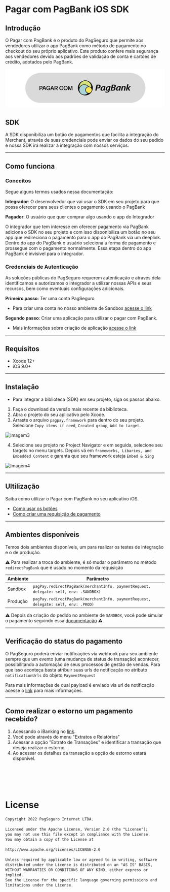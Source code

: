 # Pagar com PagBank iOS SDK

## Introdução
O Pagar com PagBank é o produto do PagSeguro que permite aos vendedores utilizar o app PagBank como método de pagamento no checkout do seu próprio aplicativo. Este produto confere mais segurança aos vendedores devido aos padrões de validação de conta e cartões de crédito, adotados pelo PagBank. 

![botoesPagPay](docs/images/example_light_button.png)

## SDK

A SDK disponibiliza um botão de pagamentos que facilita a integração do Merchant, através de suas credenciais pode enviar os dados do seu pedido e nossa SDK irá realizar a integração com nossos serviços. 

---

## Como funciona

### Conceitos

Segue alguns termos usados nessa documentação:

**Integrador**: O desenvolvedor que vai usar o SDK em seu projeto para que possa oferecer para seus clientes o pagamento usando o PagBank

**Pagador**: O usuário que quer comprar algo usando o app do Integrador

O integrador que tem interesse em oferecer pagamento via PagBank adiciona o SDK no seu projeto e com isso disponibiliza um botão no seu app que redireciona o pagamento para o app do PagBank via um deeplink. Dentro do app do PagBank o usuário seleciona a forma de pagamento e prossegue com o pagamento normalmente. Essa etapa dentro do app PagBank é invísivel para o integrador.

### Credenciais de Autenticação
As soluções públicas do PagSeguro requerem autenticação e através dela identificamos e autorizamos o integrador a utilizar nossas APIs e seus recursos, bem como eventuais configurações adicionais.

**Primeiro passo**: Ter uma conta PagSeguro

- Para criar uma conta no nosso ambiente de Sandbox [acesse o link](https://acesso.pagseguro.uol.com.br/sandbox)

**Segundo passo**: Criar uma aplicação para utilizar o pagar com PagBank.
- Mais informações sobre criação de aplicação [acesse o link](https://dev.pagseguro.uol.com.br/reference/connect-create-client)

___

## Requisitos

- Xcode 12+
- iOS 9.0+

___

## Instalação
- Para integrar a biblioteca (SDK) em seu projeto, siga os passos abaixo.
1. Faça o download da versão mais recente da biblioteca.
2. Abra o projeto do seu aplicativo pelo Xcode.
3. Arraste o arquivo `pagpay.framework` para dentro do seu projeto. Selecione `Copy itens if need`, `Created group`, `Add to target`.

![imagem3](https://user-images.githubusercontent.com/68859160/114779283-4a074d80-9d4c-11eb-9ac8-6b0d28185a52.png)

4. Selecione seu projeto no Project Navigator e em seguida, selecione seu targets no menu targets. Depois vá em `frameworks, Libaries, and Embedded Content` e garanta que seu framework esteja `Embed & Sing`

![Imagem4](https://user-images.githubusercontent.com/68859160/114779354-65725880-9d4c-11eb-80bd-7e18eafec923.png)
___

## Ultilização
Saiba como utilizar o Pagar com PagBank no seu aplicativo iOS.

* [Como usar os botões](docs/buttons.md)
* [Como criar uma requisição de pagamento](docs/how_to_use.md)

___

## Ambientes disponíveis
Temos dois ambientes disponíveis, um para realizar os testes de integração e o de produção.

:warning: Para realizar a troca do ambiente, é só mudar o parâmetro no método `redirectPagBank` que é usado no momento da requisição


| Ambiente | Parâmetro|
|----------|----------|
| Sandbox  | `pagPay.redirectPagBank(merchantInfo, paymentRequest, delegate: self, env: .SANDBOX)`|
| Produção | `pagPay.redirectPagBank(merchantInfo, paymentRequest, delegate: self, env: .PROD)`|

:warning: Depois da criação do pedido no ambiente de `SANDBOX`, você pode simular o pagamento seguindo essa [documentação](https://dev.pagseguro.uol.com.br/reference/pagando-um-pedido-com-deeplink-em-sandbox) :warning:

___


## Verificação do status do pagamento

O PagSeguro poderá enviar notificações via webhook para seu ambiente sempre que um evento (uma mudança de status de transação) acontecer, possibilitando a automação de seus processos de gestão de vendas.
Para que isso aconteça basta atribuir suas urls de notificação no atributo `notificationUrls` do objeto `PaymentRequest`

Para mais informações de qual payload é enviado via url de notificação acesse o [link](https://dev.pagseguro.uol.com.br/reference/charge-webhook) para mais informações.


___


## Como realizar o estorno um pagamento recebido?

1. Acessando o iBanking no [link](https://acesso.pagseguro.uol.com.br/).
2. Você pode através do menu "Extratos e Relatórios" 
3. Acessar a opção "Extrato de Transações" e identificar a transação que deseja realizar o estorno. 
4. Ao acessar os detalhes da transação a opção de estorno estará disponível.
<br>
<br>
<br>
<br>

License
=======

    Copyright 2022 PagSeguro Internet LTDA.

    Licensed under the Apache License, Version 2.0 (the "License");
    you may not use this file except in compliance with the License.
    You may obtain a copy of the License at

    http://www.apache.org/licenses/LICENSE-2.0

    Unless required by applicable law or agreed to in writing, software
    distributed under the License is distributed on an "AS IS" BASIS,
    WITHOUT WARRANTIES OR CONDITIONS OF ANY KIND, either express or implied.
    See the License for the specific language governing permissions and
    limitations under the License.
